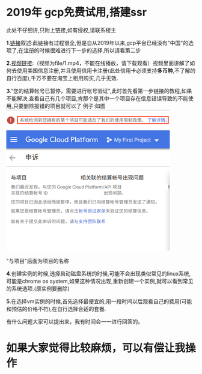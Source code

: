 # 2019年 gcp免费试用,搭建ssr


此处不仔细讲,只附上链接,如有侵权,请联系楼主

**1**.[链接](https://www.wmsoho.com/google-cloud-platform-ssr-bbr-tutorial/)叙述:此链接有过程很全,但是自从2019年以来,gcp平台已经没有"中国"的选项了,在注册的时候很难进行下一步的选择,所以请看第二步

**2**.[视频链接](file/1.mp4):（视频为file/1.mp4，不能在线播放，请下载观看）视频里面讲解了如何去使用美国信息注册,并且使用信用卡注册(此处信用卡必须支持**多币种**,不了解的自行百度),千万不要在淘宝上租用购买,几乎无效.

**3**."您的结算帐号已暂停，需要进行帐号验证",此时首先看第一步链接的教程,如果不能解决,查看自己有几个项目,肯那个是其中一个项目存在信息错误导致的不能使用,只要删除报错的项目就可以了
例子:如图
![image_url](file/1.png)

"与项目"后面为项目的名称

**4**.创建实例的时候,选择启动磁盘系统的时候,可能不会出现类似常见的linux系统,可能是chrome os system,如果这种情况出现,重新创建一个实例,就可以看到常见的系统选项.(原实例要删除)

**5**.在选择vm实例的时候,首先选择最便宜的,用一段时间以后观看自己的费用(可能和预估的价格不符),在自行选择合适的套餐.   


有什么问题大家可以提出来，我有时间会一一进行回答的。

# 如果大家觉得比较麻烦，可以有偿让我操作
